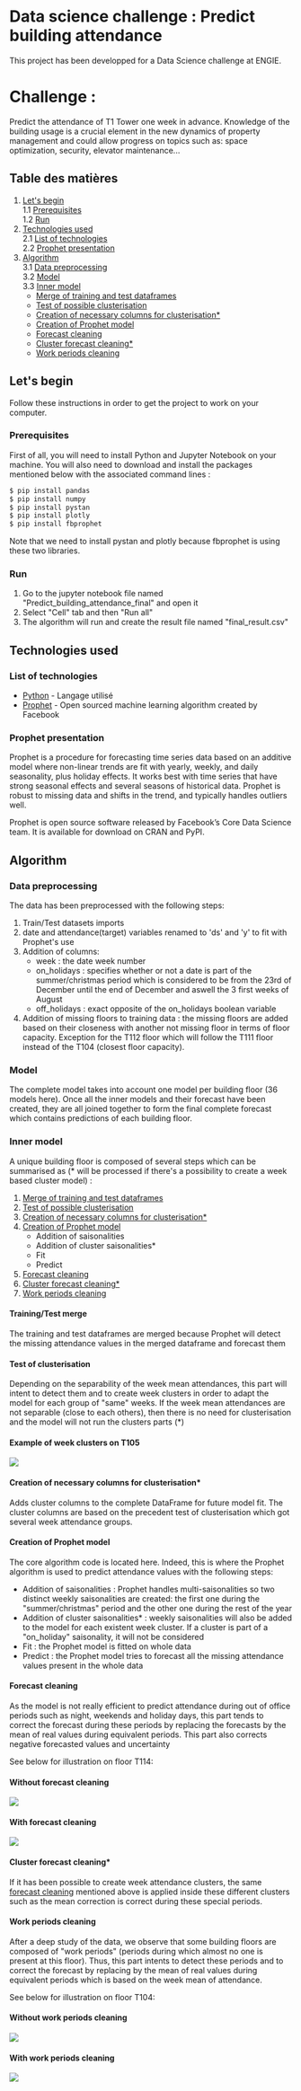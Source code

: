 # Data science challenge : Predict building attendance

This project has been developped for a Data Science challenge at ENGIE.

# Challenge : 
Predict the attendance of T1 Tower one week in advance.
Knowledge of the building usage is a crucial element in the new dynamics of property management and could allow progress on topics such as: space optimization, security, elevator maintenance...


## Table des matières
1. [Let's begin](#lets-begin)  
    1.1 [Prerequisites](#prerequisites)  
    1.2 [Run](#run)  
2. [Technologies used](#technologies-used)    
    2.1 [List of technologies](#list-of-technologies)   
    2.2 [Prophet presentation](#prophet-presentation)  
3. [Algorithm](#algorithm)    
    3.1 [Data preprocessing](#data-preprocessing)  
    3.2 [Model](#model)    
    3.3 [Inner model](#inner-model)     
    - [Merge of training and test dataframes](#trainingtest-merge)  
    - [Test of possible clusterisation](#test-of-clusterisation)    
    - [Creation of necessary columns for clusterisation*](#creation-of-necessary-columns-for-clusterisation)    
    - [Creation of Prophet model](#creation-of-prophet-model)   
    - [Forecast cleaning](#forecast-cleaning)   
    - [Cluster forecast cleaning*](#cluster-forecast-cleaning)  
    - [Work periods cleaning](#work-periods-cleaning)   
        
        
## Let's begin 

Follow these instructions in order to get the project to work on your computer.

### Prerequisites

First of all, you will need to install Python and Jupyter Notebook on your machine.
You will also need to download and install the packages mentioned below with the associated command lines :

```bash
$ pip install pandas
$ pip install numpy
$ pip install pystan
$ pip install plotly
$ pip install fbprophet
```
Note that we need to install pystan and plotly because fbprophet is using these two libraries.


### Run 

1) Go to the jupyter notebook file named "Predict_building_attendance_final" and open it
2) Select "Cell" tab and then "Run all"
3) The algorithm will run and create the result file named "final_result.csv"

## Technologies used

### List of technologies

* [Python](https://www.python.org/) - Langage utilisé
* [Prophet](https://facebook.github.io/prophet/) - Open sourced machine learning algorithm created by Facebook

### Prophet presentation
Prophet is a procedure for forecasting time series data based on an additive model where non-linear trends are fit with yearly, weekly, and daily seasonality, plus holiday effects. It works best with time series that have strong seasonal effects and several seasons of historical data. Prophet is robust to missing data and shifts in the trend, and typically handles outliers well.

Prophet is open source software released by Facebook’s Core Data Science team. It is available for download on CRAN and PyPI.

## Algorithm

### Data preprocessing
The data has been preprocessed with the following steps:
1) Train/Test datasets imports  
2) date and attendance(target) variables renamed to 'ds' and 'y' to fit with Prophet's use  
3) Addition of columns: 
    - week : the date week number   
    - on_holidays : specifies whether or not a date is part of the summer/christmas period which is considered to be from the 23rd of       December until the end of December and aswell the 3 first weeks of August   
    - off_holidays : exact opposite of the on_holidays boolean variable 
4) Addition of missing floors to training data : the missing floors are added based on their closeness with another not missing floor in terms of floor capacity. Exception for the T112 floor which will follow the T111 floor instead of the T104 (closest floor capacity).   


### Model
The complete model takes into account one model per building floor (36 models here).
Once all the inner models and their forecast have been created, they are all joined together to form the final complete forecast which contains predictions of each building floor.


### Inner model
A unique building floor is composed of several steps which can be summarised as (* will be processed if there's a possibility to create a week based cluster model) :
1) [Merge of training and test dataframes](#trainingtest-merge) 
2) [Test of possible clusterisation](#test-of-clusterisation)   
3) [Creation of necessary columns for clusterisation*](#creation-of-necessary-columns-for-clusterisation)   
4) [Creation of Prophet model](#creation-of-prophet-model)  
    - Addition of saisonalities    
    - Addition of cluster saisonalities*     
    - Fit  
    - Predict  
5) [Forecast cleaning](#forecast-cleaning)  
6) [Cluster forecast cleaning*](#cluster-forecast-cleaning) 
7) [Work periods cleaning](#work-periods-cleaning)  
    
#### Training/Test merge
The training and test dataframes are merged because Prophet will detect the missing attendance values in the merged dataframe and forecast them

#### Test of clusterisation
Depending on the separability of the week mean attendances, this part will intent to detect them and to create week clusters in order to adapt the model for each group of "same" weeks. If the week mean attendances are not separable (close to each others), then there is no need for clusterisation and the model will not run the clusters parts (*)

#### Example of week clusters on T105
![](API_Flask/doc/week_clusters.PNG)

#### Creation of necessary columns for clusterisation*
Adds cluster columns to the complete DataFrame for future model fit. The cluster columns are based on the precedent test of clusterisation which got several week attendance groups.

#### Creation of Prophet model 
The core algorithm code is located here. Indeed, this is where the Prophet algorithm is used to predict attendance values with the following steps:     
- Addition of saisonalities : Prophet handles multi-saisonalities so two distinct weekly saisonalities are created: the first one       during the "summer/christmas" period and the other one during the rest of the year  
- Addition of cluster saisonalities* : weekly saisonalities will also be added to the model for each existent week cluster. If a        cluster is part of a "on_holiday" saisonality, it will not be considered    
- Fit : the Prophet model is fitted on whole data   
- Predict : the Prophet model tries to forecast all the missing attendance values present in the whole data 

#### Forecast cleaning
As the model is not really efficient to predict attendance during out of office periods such as night, weekends and holiday days, this part tends to correct the forecast during these periods by replacing the forecasts by the mean of real values during equivalent periods. This part also corrects negative forecasted values and uncertainty

See below for illustration on floor T114:

#### Without forecast cleaning
![](API_Flask/doc/without_clean_forecast.PNG)

#### With forecast cleaning
![](API_Flask/doc/with_clean_forecast.PNG)

#### Cluster forecast cleaning*
If it has been possible to create week attendance clusters, the same [forecast cleaning](#forecast-cleaning) mentioned above is applied inside these different clusters such as the mean correction is correct during these special periods.

#### Work periods cleaning
After a deep study of the data, we observe that some building floors are composed of "work periods" (periods during which almost no one is present at this floor). 
Thus, this part intents to detect these periods and to correct the forecast by replacing by the mean of real values during equivalent periods which is based on the week mean of attendance.

See below for illustration on floor T104:

#### Without work periods cleaning
![](API_Flask/doc/old_work_period.PNG)

#### With work periods cleaning
![](API_Flask/doc/new_work_period.PNG)
